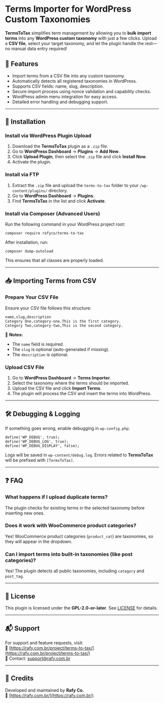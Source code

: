 # Terms Importer for WordPress Custom Taxonomies

**TermsToTax** simplifies term management by allowing you to **bulk import terms** into any **WordPress custom taxonomy** with just a few clicks. Upload a **CSV file**, select your target taxonomy, and let the plugin handle the rest—no manual data entry required!

## 🚀 Features

- Import terms from a CSV file into any custom taxonomy.
- Automatically detects all registered taxonomies in WordPress.
- Supports CSV fields: name, slug, description.
- Secure import process using nonce validation and capability checks.
- WordPress admin menu integration for easy access.
- Detailed error handling and debugging support.

---

## 🔧 Installation

### Install via WordPress Plugin Upload
1. Download the **TermsToTax** plugin as a `.zip` file.
2. Go to **WordPress Dashboard** → **Plugins** → **Add New**.
3. Click **Upload Plugin**, then select the `.zip` file and click **Install Now**.
4. Activate the plugin.

### Install via FTP
1. Extract the `.zip` file and upload the `terms-to-tax` folder to your `/wp-content/plugins/` directory.
2. Go to **WordPress Dashboard** → **Plugins**.
3. Find **TermsToTax** in the list and click **Activate**.

### Install via Composer (Advanced Users)
Run the following command in your WordPress project root:

    composer require rafyco/terms-to-tax

After installation, run:

    composer dump-autoload

This ensures that all classes are properly loaded.

---

## 📥 Importing Terms from CSV

### Prepare Your CSV File
Ensure your CSV file follows this structure:

    name,slug,description
    Category One,category-one,This is the first category.
    Category Two,category-two,This is the second category.

📌 **Notes:**
- The `name` field is required.
- The `slug` is optional (auto-generated if missing).
- The `description` is optional.

### Upload CSV File
1. Go to **WordPress Dashboard** → **Terms Importer**.
2. Select the taxonomy where the terms should be imported.
3. Upload the CSV file and click **Import Terms**.
4. The plugin will process the CSV and insert the terms into WordPress.

---

## 🛠 Debugging & Logging

If something goes wrong, enable debugging in `wp-config.php`:

    define('WP_DEBUG', true);
    define('WP_DEBUG_LOG', true);
    define('WP_DEBUG_DISPLAY', false);

Logs will be saved in `wp-content/debug.log`. Errors related to **TermsToTax** will be prefixed with `[TermsToTax]`.

---

## ❓ FAQ

### What happens if I upload duplicate terms?
The plugin checks for existing terms in the selected taxonomy before inserting new ones.

### Does it work with WooCommerce product categories?
Yes! WooCommerce product categories (`product_cat`) are taxonomies, so they will appear in the dropdown.

### Can I import terms into built-in taxonomies (like post categories)?
Yes! The plugin detects all public taxonomies, including `category` and `post_tag`.

---

## 📜 License

This plugin is licensed under the **GPL-2.0-or-later**. See [LICENSE](https://www.gnu.org/licenses/gpl-2.0.html) for details.

---

## 📬 Support

For support and feature requests, visit:  
🔗 [https://rafy.com.br/project/terms-to-tax/](https://rafy.com.br/project/terms-to-tax/)  
📧 Contact: support@rafy.com.br

---

## 🎉 Credits

Developed and maintained by **Rafy Co.**  
🔗 [https://rafy.com.br/](https://rafy.com.br/)
